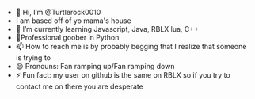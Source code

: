 - 👋 Hi, I’m @Turtlerock0010
- I am based off of yo mama's house
- 🌱 I’m currently learning Javascript, Java, RBLX lua, C++ 
- 👔Professional goober in Python
- 📫 How to reach me is by probably begging that I realize that someone is trying to
- 😄 Pronouns: Fan ramping up/Fan ramping down
- ⚡ Fun fact: my user on github is the same on RBLX so if you try to contact me on there you are desperate

<!---
Turtlerock0010/Turtlerock0010 is a ✨ special ✨ repository because its `README.md` (this file) appears on your GitHub profile.
You can click the Preview link to take a look at your changes.
--->

